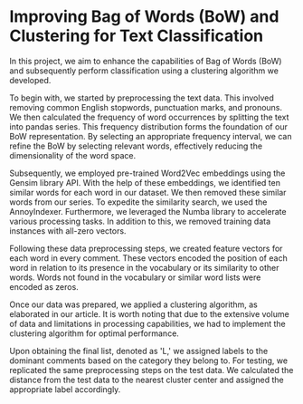 # Improving Bag of Words (BoW) and Clustering for Text Classification

In this project, we aim to enhance the capabilities of Bag of Words (BoW) and subsequently perform classification using a clustering algorithm we developed.

To begin with, we started by preprocessing the text data. This involved removing common English stopwords, punctuation marks, and pronouns. We then calculated the frequency of word occurrences by splitting the text into pandas series. This frequency distribution forms the foundation of our BoW representation. By selecting an appropriate frequency interval, we can refine the BoW by selecting relevant words, effectively reducing the dimensionality of the word space. 

Subsequently, we employed pre-trained Word2Vec embeddings using the Gensim library API. With the help of these embeddings, we identified ten similar words for each word in our dataset. We then removed these similar words from our series. To expedite the similarity search, we used the AnnoyIndexer. Furthermore, we leveraged the Numba library to accelerate various processing tasks. In addition to this, we removed training data instances with all-zero vectors.

Following these data preprocessing steps, we created feature vectors for each word in every comment. These vectors encoded the position of each word in relation to its presence in the vocabulary or its similarity to other words. Words not found in the vocabulary or similar word lists were encoded as zeros.

Once our data was prepared, we applied a clustering algorithm, as elaborated in our article. It is worth noting that due to the extensive volume of data and limitations in processing capabilities, we had to implement the clustering algorithm for optimal performance.

Upon obtaining the final list, denoted as 'L,' we assigned labels to the dominant comments based on the category they belong to. For testing, we replicated the same preprocessing steps on the test data. We calculated the distance from the test data to the nearest cluster center and assigned the appropriate label accordingly.
